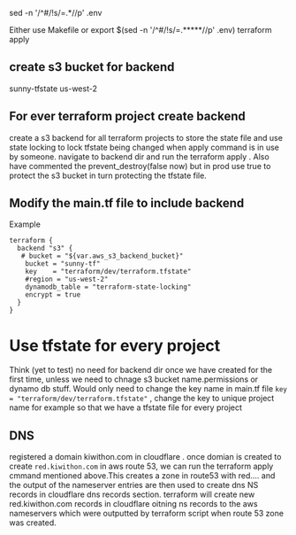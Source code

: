sed -n '/^#/!s/=.*//p' .env

Either use Makefile
or 
export $(sed -n '/^#/!s/=.*****//p' .env)
terraform apply 


## create s3 bucket for backend
sunny-tfstate
us-west-2


## For ever terraform project create backend
create a s3 backend for all terraform projects to store the state file and use state locking to lock tfstate being
changed when apply command is in use by someone.
navigate to backend dir and run the terraform apply .
Also have commented the prevent_destroy(false now) but in prod use true to protect the s3 bucket in turn protecting the tfstate file.

## Modify the main.tf file to include backend 
 Example
```
terraform {
  backend "s3" {
   # bucket = "${var.aws_s3_backend_bucket}"
    bucket = "sunny-tf"
    key    = "terraform/dev/terraform.tfstate"
    #region = "us-west-2"
    dynamodb_table = "terraform-state-locking"
    encrypt = true
  }
}
```
# Use tfstate for every project

Think (yet to test) no need for backend dir once we have created for the first time, unless we need to chnage s3 bucket name.permissions or dynamo db stuff.
Would only need to change the key name in main.tf file `key = "terraform/dev/terraform.tfstate"` , change the key to unique project name for example
so that we have a tfstate file for every project

## DNS
registered a domain kiwithon.com in cloudflare . once domian is created to create `red.kiwithon.com` in aws route 53, we can run the terraform apply cmmand mentioned above.This creates a zone in route53 with red.... and the output of the nameserver entries are then used to create dns NS records in cloudflare dns records section.
terraform will create new red.kiwithon.com records in cloudflare oitning ns records to the aws nameservers which were outputted by terraform script when route 53 zone was created.

